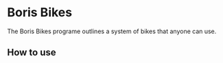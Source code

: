 # Boris Bikes #

The Boris Bikes programe outlines a system of bikes that anyone can use.

## How to use ##
